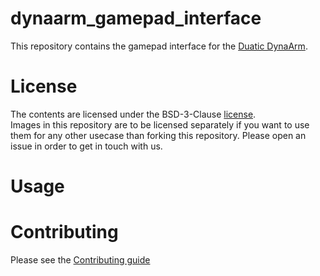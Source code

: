 # dynaarm_gamepad_interface

This repository contains the gamepad interface for the  [Duatic DynaArm](https://duatic.com/robotic-arm/).

# License

The contents are licensed under the BSD-3-Clause  [license](LICENSE).\
Images in this repository are to be licensed separately if you want to use them for any other usecase than forking this repository. Please open an issue in order to get in touch with us.

# Usage



# Contributing

Please see the [Contributing guide](./CONTRIBUTING.md)
